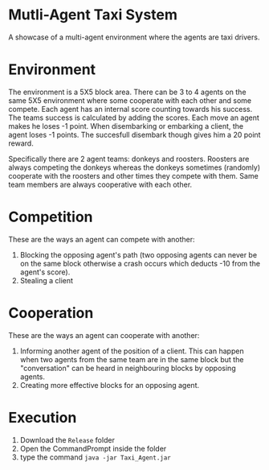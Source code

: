Mutli-Agent Taxi System
=======================

A showcase of a multi-agent environment where the agents are taxi drivers.

Environment
=======================

The environment is a 5X5 block area.
There can be 3 to 4 agents on the same 5X5 environment where some cooperate with each other and some compete.
Each agent has an internal score counting towards his success. The teams success is calculated by adding the scores.
Each move an agent makes he loses -1 point. When disembarking or embarking a client, the agent loses -1 points. The succesfull disembark though gives him a 20 point reward.

Specifically there are 2 agent teams: donkeys and roosters. Roosters are always competing the donkeys whereas the donkeys sometimes (randomly) cooperate with the roosters and other times they compete with them.
Same team members are always cooperative with each other.

Competition
=======================

These are the ways an agent can compete with another:

  1. Blocking the opposing agent's path (two opposing agents can never be on the same block otherwise a crash occurs which deducts -10 from the agent's score).
  2. Stealing a client
  
Cooperation
=======================

These are the ways an agent can cooperate with another:

  1. Informing another agent of the position of a client. This can happen when two agents from the same team are in the same block but the "conversation" can be heard in neighbouring blocks by opposing agents.
  2. Creating more effective blocks for an opposing agent.
  
Execution
=======================

  1. Download the `Release` folder
  2. Open the CommandPrompt inside the folder
  3. type the command `java -jar Taxi_Agent.jar`
